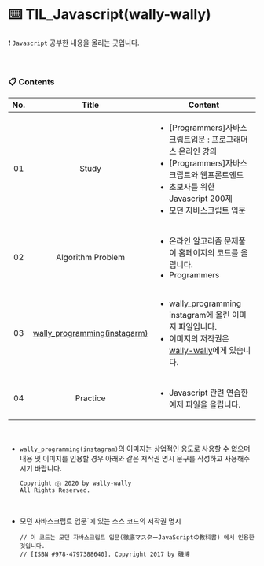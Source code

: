 # :keyboard: TIL_Javascript(wally-wally)

:heavy_exclamation_mark: `Javascript`  공부한 내용을 올리는 곳입니다.

<br>

### :clipboard: Contents

| <div style="text-align:center">No.</div> | <div style="text-align:center">Title</div>                   | <div style="text-align:center">Content</div>                 |
| ---------------------------------------- | ------------------------------------------------------------ | ------------------------------------------------------------ |
| <div style="text-align:center">01</div>  | <div style="text-align:center">Study</div>                   | <ul><li>[Programmers]자바스크립트입문 : 프로그래머스 온라인 강의</li><li>[Programmers]자바스크립트와 웹프론트엔드</li><li>초보자를 위한 Javascript 200제</li><li>모던 자바스크립트 입문</li></ul> |
| <div style="text-align:center">02</div>  | <div style="text-align:center">Algorithm Problem</div>       | <ul><li>온라인 알고리즘 문제풀이 홈페이지의 코드를 올립니다.</li><li>Programmers</li></ul> |
| <div style="text-align:center">03</div>  | <div style="text-align:center"><a href="https://www.instagram.com/wally_programming/" target="_blank">wally_programming(instagarm)</a></div> | <ul><li>wally_programming instagram에 올린 이미지 파일입니다.</li><li>이미지의 저작권은 <a href="https://github.com/wally-wally" target="_blank">wally-wally</a>에게 있습니다.</li></ul> |
| <div style="text-align:center">04</div>  | <div style="text-align:center">Practice</div>                | <ul><li>Javascript 관련 연습한 예제 파일을 올립니다.</li></ul> |

<br>

- `wally_programming(instagram)`의 이미지는 상업적인 용도로 사용할 수 없으며 내용 및 이미지를 인용할 경우 아래와 같은 저작권 명시 문구를 작성하고 사용해주시기 바랍니다.

  ```
  Copyright ⓒ 2020 by wally-wally
  All Rights Reserved.
  ```

<br>

- 모던 자바스크립트 입문`에 있는 소스 코드의 저작권 명시

  ```
  // 이 코드는 모던 자바스크립트 입문(徹底マスターJavaScriptの教科書) 에서 인용한 것입니다.  
  // [ISBN #978-4797388640]. Copyright 2017 by 磯博
  ```
